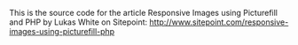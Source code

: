 This is the source code for the article Responsive Images using Picturefill and PHP by Lukas White on Sitepoint: http://www.sitepoint.com/responsive-images-using-picturefill-php
